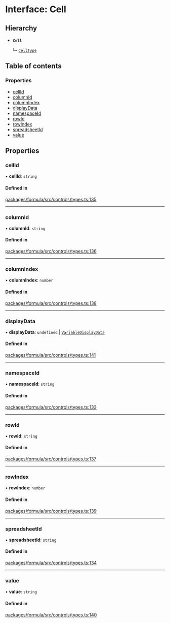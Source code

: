 # Interface: Cell

## Hierarchy

- **`Cell`**

  ↳ [`CellType`](CellType.md)

## Table of contents

### Properties

- [cellId](Cell.md#cellid)
- [columnId](Cell.md#columnid)
- [columnIndex](Cell.md#columnindex)
- [displayData](Cell.md#displaydata)
- [namespaceId](Cell.md#namespaceid)
- [rowId](Cell.md#rowid)
- [rowIndex](Cell.md#rowindex)
- [spreadsheetId](Cell.md#spreadsheetid)
- [value](Cell.md#value)

## Properties

### <a id="cellid" name="cellid"></a> cellId

• **cellId**: `string`

#### Defined in

[packages/formula/src/controls/types.ts:135](https://github.com/mashcard/mashcard/blob/main/packages/formula/src/controls/types.ts#L135)

---

### <a id="columnid" name="columnid"></a> columnId

• **columnId**: `string`

#### Defined in

[packages/formula/src/controls/types.ts:136](https://github.com/mashcard/mashcard/blob/main/packages/formula/src/controls/types.ts#L136)

---

### <a id="columnindex" name="columnindex"></a> columnIndex

• **columnIndex**: `number`

#### Defined in

[packages/formula/src/controls/types.ts:138](https://github.com/mashcard/mashcard/blob/main/packages/formula/src/controls/types.ts#L138)

---

### <a id="displaydata" name="displaydata"></a> displayData

• **displayData**: `undefined` \| [`VariableDisplayData`](VariableDisplayData.md)

#### Defined in

[packages/formula/src/controls/types.ts:141](https://github.com/mashcard/mashcard/blob/main/packages/formula/src/controls/types.ts#L141)

---

### <a id="namespaceid" name="namespaceid"></a> namespaceId

• **namespaceId**: `string`

#### Defined in

[packages/formula/src/controls/types.ts:133](https://github.com/mashcard/mashcard/blob/main/packages/formula/src/controls/types.ts#L133)

---

### <a id="rowid" name="rowid"></a> rowId

• **rowId**: `string`

#### Defined in

[packages/formula/src/controls/types.ts:137](https://github.com/mashcard/mashcard/blob/main/packages/formula/src/controls/types.ts#L137)

---

### <a id="rowindex" name="rowindex"></a> rowIndex

• **rowIndex**: `number`

#### Defined in

[packages/formula/src/controls/types.ts:139](https://github.com/mashcard/mashcard/blob/main/packages/formula/src/controls/types.ts#L139)

---

### <a id="spreadsheetid" name="spreadsheetid"></a> spreadsheetId

• **spreadsheetId**: `string`

#### Defined in

[packages/formula/src/controls/types.ts:134](https://github.com/mashcard/mashcard/blob/main/packages/formula/src/controls/types.ts#L134)

---

### <a id="value" name="value"></a> value

• **value**: `string`

#### Defined in

[packages/formula/src/controls/types.ts:140](https://github.com/mashcard/mashcard/blob/main/packages/formula/src/controls/types.ts#L140)

